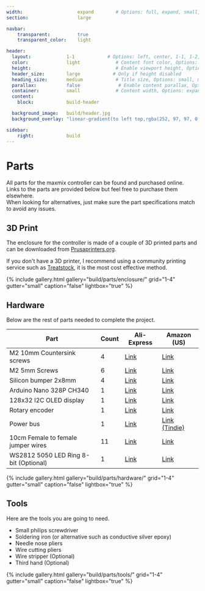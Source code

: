 ```yaml
---
width:                    expand        # Options: full, expand, small, xsmall
section:                  large

navbar:
    transparent:          true
    transparent_color:    light

header:
  layout:             1-1            # Options: left, center, 1-1, 1-2, 1-3 or 2-3. Left, right options display this pages title and subtitle. 1-1, 1-2, 1-3 or 2-3 options display content of block file/s.
  color:              light             # Content font color, Options: light, dark
  height:                               # Enable viewport height, Options: full
  header_size:        large            # Only if height disabled
  heading_size:       medium            # Title size, Options: small, medium, large
  parallax:           false              # Enable content parallax, Options: true
  container:          small             # Content width, Options: expand, small, xsmall
  content:
    block:            build-header

  background_image:   build/header.jpg
  background_overlay: "linear-gradient(to left top,rgba(252, 97, 97, 0.8) 0%, rgba(69, 69, 69, 0.8) 80%)"

sidebar:
    right:            build
---
```


[part-power-bus-ae]:https://www.aliexpress.com/item/33007031908.html?spm=a2g0s.9042311.0.0.5ea74c4dZSeJCA
[part-display-ae]:https://www.aliexpress.com/item/32861875681.html?spm=a2g0o.productlist.0.0.40103137cSuJWL&algo_pvid=72a2cf65-9a42-4ea4-acc1-12d0c207044d&algo_expid=72a2cf65-9a42-4ea4-acc1-12d0c207044d-3&btsid=0ab6d59515893349825181599eeff5&ws_ab_test=searchweb0_0,searchweb201602_,searchweb201603_
[part-mcu-ae]:https://www.aliexpress.com/item/32856118319.html?spm=a2g0s.9042311.0.0.5ea74c4dZSeJCA
[part-rotary-ae]:https://www.aliexpress.com/item/32790788377.html?spm=a2g0s.9042311.0.0.3f0b4c4dAi0mJO
[part-m2x5mm-ae]:https://www.aliexpress.com/item/32975410255.html?spm=a2g0o.detail.0.0.496572dbSutw9Y&gps-id=pcDetailCartBuyAlsoBuy&scm=1007.12908.131176.0&scm_id=1007.12908.131176.0&scm-url=1007.12908.131176.0&pvid=ff23c9a7-d73c-454f-a4c6-322a121bd814&_t=gps-id:pcDetailCartBuyAlsoBuy,scm-url:1007.12908.131176.0,pvid:ff23c9a7-d73c-454f-a4c6-322a121bd814,tpp_buckets:668%230%23131923%2319_668%23808%235965%23251_668%23888%233325%2311_668%232846%238111%23466_668%232717%237566%23817
[part-m2x10mm-ae]:https://www.aliexpress.com/item/33043091484.html?spm=a2g0o.productlist.0.0.767f4a08gAx7Oc&s=p&ad_pvid=2020051218463417005721656175370016165454_11&algo_pvid=9e1a1b86-9322-441f-b087-ef567c376f63&algo_expid=9e1a1b86-9322-441f-b087-ef567c376f63-10&btsid=0ab6d69f15893343947923488e699c&ws_ab_test=searchweb0_0,searchweb201602_,searchweb201603_
[part-wires-ae]:https://www.aliexpress.com/item/33007698478.html?spm=a2g0o.productlist.0.0.44b248d7kcLfV9&algo_pvid=b0a90a38-c903-4828-9cf3-0073b86684ae&algo_expid=b0a90a38-c903-4828-9cf3-0073b86684ae-6&btsid=0ab6d67915893355772902177e0543&ws_ab_test=searchweb0_0,searchweb201602_,searchweb201603_
[part-bumpers-ae]:https://www.aliexpress.com/item/32289191938.html?spm=a2g0o.productlist.0.0.20513e1cJD6rV0&s=p&ad_pvid=2020051219254812188693811548200016292927_1&algo_pvid=f58a6173-19a8-4de7-9dbb-819984df4870&algo_expid=f58a6173-19a8-4de7-9dbb-819984df4870-0&btsid=0ab50f6115893367485698071ebd11&ws_ab_test=searchweb0_0,searchweb201602_,searchweb201603_
[part-led-ring-ae]:https://www.aliexpress.com/item/32758176722.html

[part-power-bus-td]:https://www.tindie.com/products/maxmixproject/power-bus/
[part-display-am]:https://www.amazon.com/MakerFocus-Display-SSD1306-3-3V-5V-Arduino/dp/B079BN2J8V/
[part-mcu-am]:https://www.amazon.com/HiLetgo-ATmega328P-Controller-Development-Unsoldered/dp/B01DLIJQA2/
[part-rotary-am]:https://www.amazon.com/gp/product/B06XQTHDRR/
[part-m2x5mm-am]:https://www.amazon.com/gp/product/B076ZV44GN/
[part-m2x10mm-am]:https://www.amazon.com/gp/product/B01LJRPEXK/
[part-wires-am]:https://www.amazon.com/gp/product/B077N58HFK/
[part-bumpers-am]:https://www.amazon.com/gp/product/B073ZKDMM3
[part-led-ring-am]:https://www.amazon.com/gp/product/B081B9QWP6/

# Parts
All parts for the maxmix controller can be found and purchased online.  
Links to the parts are provided below but feel free to purchase them elsewhere.  
When looking for alternatives, just make sure the part specifications match to avoid any issues.

## 3D Print
The enclosure for the controller is made of a couple of 3D printed parts and can be downloaded from [Prusaprinters.org](https://www.prusaprinters.org/prints/31336-maxmix).

If you don't have a 3D printer, I recommend using a community printing service such as [Treatstock](https://www.treatstock.com/), it is the most cost effective method.

{% include gallery.html 
  gallery="build/parts/enclosure/"
  grid="1-4"
  gutter="small"
  caption="false"
  lightbox="true"
%}

## Hardware
Below are the rest of parts needed to complete the project.

|Part                                     |Count   |Ali-Express                 |Amazon (US)                            |
|-----------------------------------------|--------|----------------------------|---------------------------------------|
|M2 10mm Countersink screws               |4       |[Link][part-m2x10mm-ae]     |[Link][part-m2x10mm-am]                |
|M2 5mm Screws                            |6       |[Link][part-m2x5mm-ae]      |[Link][part-m2x5mm-am]                 |
|Silicon bumper 2x8mm                     |4       |[Link][part-bumpers-ae]     |[Link][part-bumpers-am]                |
|Arduino Nano 328P CH340                  |1       |[Link][part-mcu-ae]         |[Link][part-mcu-am]                    |
|128x32 I2C OLED display                  |1       |[Link][part-display-ae]     |[Link][part-display-am]                |
|Rotary encoder                           |1       |[Link][part-rotary-ae]      |[Link][part-rotary-am]                 |
|Power bus                                |1       |[Link][part-power-bus-ae]   |[Link (Tindie)][part-power-bus-td]     |
|10cm Female to female jumper wires       |11      |[Link][part-wires-ae]       |[Link][part-wires-am]                  |
|WS2812 5050 LED Ring 8-bit (Optional)    |1       |[Link][part-led-ring-ae]    |[Link][part-led-ring-am]               |

{% include gallery.html 
  gallery="build/parts/hardware/"
  grid="1-4"
  gutter="small"
  caption="false"
  lightbox="true"
%}


## Tools
Here are the tools you are going to need.

- Small philips screwdriver
- Soldering iron (or alternative such as conductive silver epoxy)
- Needle nose pliers
- Wire cutting pliers
- Wire stripper (Optional)
- Third hand (Optional)

{% include gallery.html 
  gallery="build/parts/tools/"
  grid="1-4"
  gutter="small"
  caption="false"
  lightbox="true"
%}
